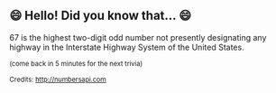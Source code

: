 ## 😄 Hello! Did you know that... 😄
67 is the highest two-digit odd number not presently designating any highway in the Interstate Highway System of the United States.

<sup>(come back in 5 minutes for the next trivia)</sup>


<sup>Credits: http://numbersapi.com</sup>
